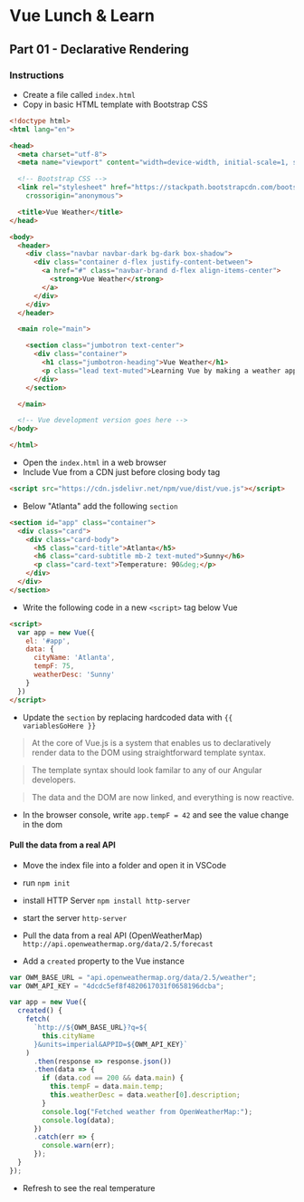 # Vue Lunch & Learn

## Part 01 - Declarative Rendering

### Instructions

* Create a file called `index.html`
* Copy in basic HTML template with Bootstrap CSS

```html
<!doctype html>
<html lang="en">

<head>
  <meta charset="utf-8">
  <meta name="viewport" content="width=device-width, initial-scale=1, shrink-to-fit=no">

  <!-- Bootstrap CSS -->
  <link rel="stylesheet" href="https://stackpath.bootstrapcdn.com/bootstrap/4.1.1/css/bootstrap.min.css" integrity="sha384-WskhaSGFgHYWDcbwN70/dfYBj47jz9qbsMId/iRN3ewGhXQFZCSftd1LZCfmhktB"
    crossorigin="anonymous">

  <title>Vue Weather</title>
</head>

<body>
  <header>
    <div class="navbar navbar-dark bg-dark box-shadow">
      <div class="container d-flex justify-content-between">
        <a href="#" class="navbar-brand d-flex align-items-center">
          <strong>Vue Weather</strong>
        </a>
      </div>
    </div>
  </header>

  <main role="main">

    <section class="jumbotron text-center">
      <div class="container">
        <h1 class="jumbotron-heading">Vue Weather</h1>
        <p class="lead text-muted">Learning Vue by making a weather app</p>
      </div>
    </section>

  </main>

  <!-- Vue development version goes here -->
</body>

</html>
```

* Open the `index.html` in a web browser
* Include Vue from a CDN just before closing body tag

```html
<script src="https://cdn.jsdelivr.net/npm/vue/dist/vue.js"></script>
```

* Below "Atlanta" add the following `section`

```html
<section id="app" class="container">
  <div class="card">
    <div class="card-body">
      <h5 class="card-title">Atlanta</h5>
      <h6 class="card-subtitle mb-2 text-muted">Sunny</h6>
      <p class="card-text">Temperature: 90&deg;</p>
    </div>
  </div>
</section>
```

* Write the following code in a new `<script>` tag below Vue

```html
<script>
  var app = new Vue({
    el: '#app',
    data: {
      cityName: 'Atlanta',
      tempF: 75,
      weatherDesc: 'Sunny'
    }
  })
</script>
```

* Update the `section` by replacing hardcoded data with `{{ variablesGoHere }}`

> At the core of Vue.js is a system that enables us to declaratively render data to the DOM using straightforward template syntax.

> The template syntax should look familar to any of our Angular developers.

> The data and the DOM are now linked, and everything is now reactive.

* In the browser console, write `app.tempF = 42` and see the value change in the dom

#### Pull the data from a real API

* Move the index file into a folder and open it in VSCode

* run `npm init`

* install HTTP Server
  `npm install http-server`

* start the server
  `http-server`

* Pull the data from a real API (OpenWeatherMap)
  `http://api.openweathermap.org/data/2.5/forecast`

* Add a `created` property to the Vue instance

```js
var OWM_BASE_URL = "api.openweathermap.org/data/2.5/weather";
var OWM_API_KEY = "4dcdc5ef8f4820617031f0658196dcba";

var app = new Vue({
  created() {
    fetch(
      `http://${OWM_BASE_URL}?q=${
        this.cityName
      }&units=imperial&APPID=${OWM_API_KEY}`
    )
      .then(response => response.json())
      .then(data => {
        if (data.cod == 200 && data.main) {
          this.tempF = data.main.temp;
          this.weatherDesc = data.weather[0].description;
        }
        console.log("Fetched weather from OpenWeatherMap:");
        console.log(data);
      })
      .catch(err => {
        console.warn(err);
      });
  }
});
```

* Refresh to see the real temperature

